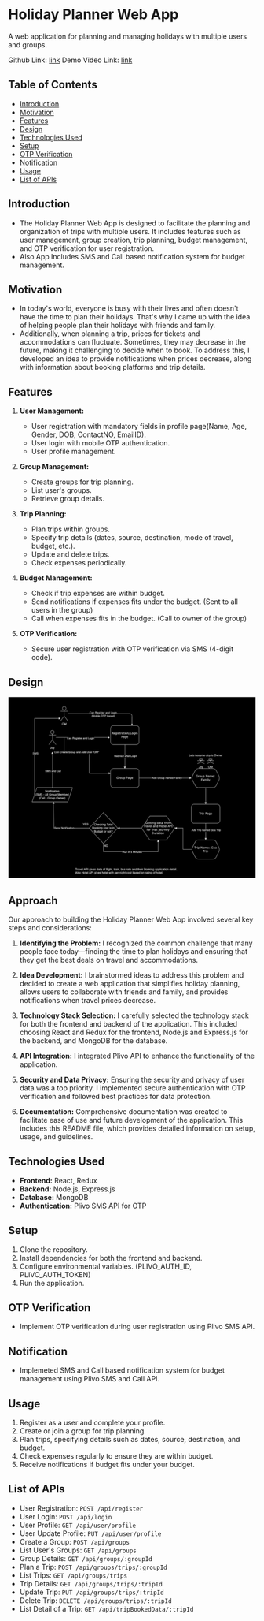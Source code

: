 # Holiday Planner Web App

A web application for planning and managing holidays with multiple users and groups.

Github Link: [link](https://github.com/Patel-Technologies/Holiday-Planner)
Demo Video Link: [link](https://www.loom.com/share/07b44c18f8104979a5490a9b3d80c668?sid=2008645c-b395-4d70-b5cb-e59cb5bd6227)

## Table of Contents

- [Introduction](#introduction)
- [Motivation](#motivation)
- [Features](#features)
- [Design](#design)
- [Technologies Used](#technologies-used)
- [Setup](#setup)
- [OTP Verification](#otp-verification)
- [Notification](#Notification) 
- [Usage](#usage)
- [List of APIs](#list-of-apis)

## Introduction

- The Holiday Planner Web App is designed to facilitate the planning and organization of trips with multiple users. It includes features such as user management, group creation, trip planning, budget management, and OTP verification for user registration.
- Also App Includes SMS and Call based notification system for budget management.

## Motivation
- In today's world, everyone is busy with their lives and often doesn't have the time to plan their holidays. That's why I came up with the idea of helping people plan their holidays with friends and family.
- Additionally, when planning a trip, prices for tickets and accommodations can fluctuate. Sometimes, they may decrease in the future, making it challenging to decide when to book. To address this, I developed an idea to provide notifications when prices decrease, along with information about booking platforms and trip details.

## Features

1. **User Management:**
   - User registration with mandatory fields in profile page(Name, Age, Gender, DOB, ContactNO, EmailID).
   - User login with mobile OTP authentication.
   - User profile management.

2. **Group Management:**
   - Create groups for trip planning.
   - List user's groups.
   - Retrieve group details.

3. **Trip Planning:**
   - Plan trips within groups.
   - Specify trip details (dates, source, destination, mode of travel, budget, etc.).
   - Update and delete trips.
   - Check expenses periodically.

4. **Budget Management:**
   - Check if trip expenses are within budget.
   - Send notifications if expenses fits under the budget. (Sent to all users in the group)
   - Call when expenses fits in the budget. (Call to owner of the group)

5. **OTP Verification:**
   - Secure user registration with OTP verification via SMS (4-digit code).

## Design
<img src="Design.png"/>

## Approach

Our approach to building the Holiday Planner Web App involved several key steps and considerations:

1. **Identifying the Problem:** I recognized the common challenge that many people face today—finding the time to plan holidays and ensuring that they get the best deals on travel and accommodations.

2. **Idea Development:** I brainstormed ideas to address this problem and decided to create a web application that simplifies holiday planning, allows users to collaborate with friends and family, and provides notifications when travel prices decrease.

3. **Technology Stack Selection:** I carefully selected the technology stack for both the frontend and backend of the application. This included choosing React and Redux for the frontend, Node.js and Express.js for the backend, and MongoDB for the database.

4. **API Integration:** I integrated Plivo API to enhance the functionality of the application.

5. **Security and Data Privacy:** Ensuring the security and privacy of user data was a top priority. I implemented secure authentication with OTP verification and followed best practices for data protection.

6. **Documentation:** Comprehensive documentation was created to facilitate ease of use and future development of the application. This includes this README file, which provides detailed information on setup, usage, and guidelines.

## Technologies Used

- **Frontend:** React, Redux
- **Backend:** Node.js, Express.js
- **Database:** MongoDB
- **Authentication:** Plivo SMS API for OTP

## Setup

1. Clone the repository.
2. Install dependencies for both the frontend and backend.
3. Configure environmental variables. (PLIVO_AUTH_ID, PLIVO_AUTH_TOKEN)
4. Run the application.

## OTP Verification

- Implement OTP verification during user registration using Plivo SMS API.

## Notification

- Implemeted SMS and Call based notification system for budget management using Plivo SMS and Call API.

## Usage

1. Register as a user and complete your profile.
2. Create or join a group for trip planning.
3. Plan trips, specifying details such as dates, source, destination, and budget.
4. Check expenses regularly to ensure they are within budget.
5. Receive notifications if budget fits under your budget.

## List of APIs
- User Registration: `POST /api/register`
- User Login: `POST /api/login`
- User Profile: `GET /api/user/profile`
- User Update Profile: `PUT /api/user/profile`
- Create a Group: `POST /api/groups`
- List User's Groups: `GET /api/groups`
- Group Details: `GET /api/groups/:groupId`
- Plan a Trip: `POST /api/groups/trips/:groupId`
- List Trips: `GET /api/groups/trips`
- Trip Details: `GET /api/groups/trips/:tripId`
- Update Trip: `PUT /api/groups/trips/:tripId`
- Delete Trip: `DELETE /api/groups/trips/:tripId`
- List Detail of a Trip: `GET /api/tripBookedData/:tripId`
